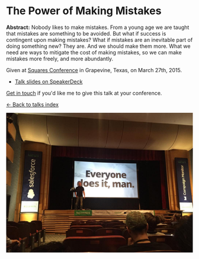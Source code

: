 # The Power of Making Mistakes

**Abstract:** Nobody likes to make mistakes. From a young age we are taught that mistakes are something to be avoided. But what if success is contingent upon making mistakes? What if mistakes are an inevitable part of doing something new? They are. And we should make them more. What we need are ways to mitigate the cost of making mistakes, so we can make mistakes more freely, and more abundantly.

Given at [Squares Conference](http://squaresconference.com) in Grapevine, Texas, on March 27th, 2015.

- [Talk slides on SpeakerDeck](https://speakerdeck.com/jglovier/the-power-of-making-mistakes)

[Get in touch](mailto:jglovier@github.com) if you'd like me to give this talk at your conference.

[&larr; Back to talks index](https://github.com/jglovier/speaking/)

![img](assets/pics/twitter-mds-talk-pic-1.jpg)